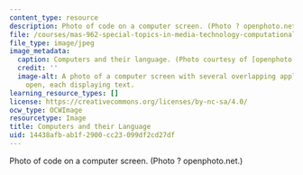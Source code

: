 ```yaml
---
content_type: resource
description: Photo of code on a computer screen. (Photo ? openphoto.net.)
file: /courses/mas-962-special-topics-in-media-technology-computational-semantics-fall-2002/14438afbab1f2900cc23099df2cd27df_mas-962f02.jpg
file_type: image/jpeg
image_metadata:
  caption: Computers and their language. (Photo courtesy of [openphoto.net](http://openphoto.net/).)
  credit: ''
  image-alt: A photo of a computer screen with several overlapping application windows
    open, each displaying text.
learning_resource_types: []
license: https://creativecommons.org/licenses/by-nc-sa/4.0/
ocw_type: OCWImage
resourcetype: Image
title: Computers and their Language
uid: 14438afb-ab1f-2900-cc23-099df2cd27df
---
```

Photo of code on a computer screen. (Photo ? openphoto.net.)